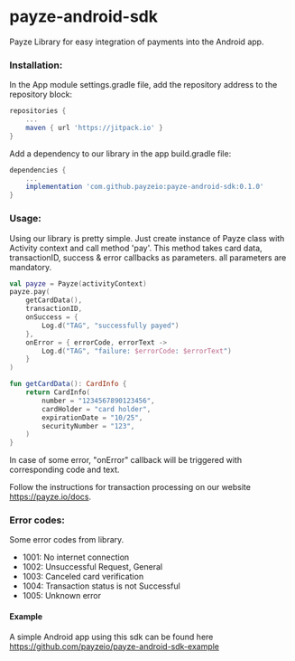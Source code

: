 # payze-android-sdk
Payze Library for easy integration of payments into the Android app.

### Installation:

In the App module settings.gradle file, add the repository address to the repository block:

```groovy
repositories {
    ...
    maven { url 'https://jitpack.io' }
}
```

Add a dependency to our library in the app build.gradle file:
```groovy
dependencies {
    ...
    implementation 'com.github.payzeio:payze-android-sdk:0.1.0'
}
```

### Usage:
Using our library is pretty simple. Just create instance of Payze class with Activity context and call method 'pay'. This method takes card data, transactionID, success & error callbacks as parameters. all parameters are mandatory.
```kotlin
val payze = Payze(activityContext)
payze.pay(
    getCardData(),
    transactionID,
    onSuccess = {
        Log.d("TAG", "successfully payed")
    },
    onError = { errorCode, errorText -> 
        Log.d("TAG", "failure: $errorCode: $errorText")
    }
)

fun getCardData(): CardInfo {
    return CardInfo(
        number = "1234567890123456",
        cardHolder = "card holder",
        expirationDate = "10/25",
        securityNumber = "123",
    )
}
```

In case of some error, "onError" callback will be triggered with corresponding code and text.

Follow the instructions for transaction processing on our website https://payze.io/docs.

### Error codes:
Some error codes from library.
* 1001: No internet connection
* 1002: Unsuccessful Request, General
* 1003: Canceled card verification
* 1004: Transaction status is not Successful
* 1005: Unknown error


#### Example
A simple Android app using this sdk can be found here https://github.com/payzeio/payze-android-sdk-example
